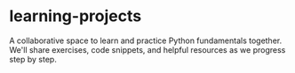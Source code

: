 # learning-projects
A collaborative space to learn and practice Python fundamentals together. We'll share exercises, code snippets, and helpful resources as we progress step by step.
